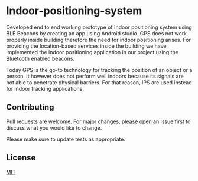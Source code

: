# Indoor-positioning-system

Developed end to end working prototype of Indoor positioning system using BLE Beacons by creating an app using Android studio. GPS does not work properly inside building therefore the need for indoor positioning arises. For providing the location-based services inside the building we have implemented the indoor positioning application in our project using the Bluetooth enabled beacons.


Today GPS is the go-to technology for tracking the position of an object or a person. It however does not perform well indoors because its signals are not able to penetrate physical barriers. For that reason, IPS are used instead for indoor tracking applications.

## Contributing
Pull requests are welcome. For major changes, please open an issue first to discuss what you would like to change.

Please make sure to update tests as appropriate.

## License
[MIT](https://choosealicense.com/licenses/mit/)
